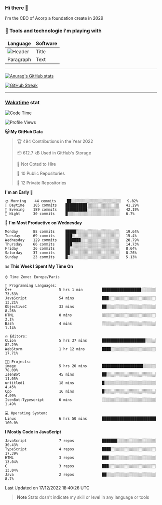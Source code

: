 ### Hi there 👋

i'm the CEO of Acorp a foundation create in 2029  

### 🧰 Tools and technologie i'm playing with

 | Language | Software |
| ----------- | ----------- |
| ![Header](https://img.shields.io/badge/Nuxt3-green&style=for-the-badge&logo=nustjs&logoColor=00DC82) | Title |
| Paragraph | Text |

---

[![Anurag's GitHub stats](https://github-readme-stats.vercel.app/api?username=ackimixs&show_icons=true&theme=github_dark&count_private=true)](https://www.ackimixs.xyz)

[![GitHub Streak](https://github-readme-streak-stats.herokuapp.com?user=Ackimixs&theme=github-dark-blue&date_format=j%20M%5B%20Y%5D&mode=weekly)](https://git.io/streak-stats)

---
 
 ### [Wakatime](https://wakatime.com/) stat

<!--START_SECTION:waka-->
![Code Time](http://img.shields.io/badge/Code%20Time-312%20hrs%209%20mins-blue)

![Profile Views](http://img.shields.io/badge/Profile%20Views-99-blue)

**🐱 My GitHub Data** 

> 🏆 494 Contributions in the Year 2022
 > 
> 📦 612.7 kB Used in GitHub's Storage 
 > 
> 🚫 Not Opted to Hire
 > 
> 📜 10 Public Repositories 
 > 
> 🔑 12 Private Repositories  
 > 
**I'm an Early 🐤** 

```text
🌞 Morning    44 commits     ██░░░░░░░░░░░░░░░░░░░░░░░   9.82% 
🌆 Daytime    185 commits    ██████████░░░░░░░░░░░░░░░   41.29% 
🌃 Evening    189 commits    ██████████░░░░░░░░░░░░░░░   42.19% 
🌙 Night      30 commits     █░░░░░░░░░░░░░░░░░░░░░░░░   6.7%

```
📅 **I'm Most Productive on Wednesday** 

```text
Monday       88 commits     █████░░░░░░░░░░░░░░░░░░░░   19.64% 
Tuesday      69 commits     ███░░░░░░░░░░░░░░░░░░░░░░   15.4% 
Wednesday    129 commits    ███████░░░░░░░░░░░░░░░░░░   28.79% 
Thursday     66 commits     ███░░░░░░░░░░░░░░░░░░░░░░   14.73% 
Friday       36 commits     ██░░░░░░░░░░░░░░░░░░░░░░░   8.04% 
Saturday     37 commits     ██░░░░░░░░░░░░░░░░░░░░░░░   8.26% 
Sunday       23 commits     █░░░░░░░░░░░░░░░░░░░░░░░░   5.13%

```


📊 **This Week I Spent My Time On** 

```text
⌚︎ Time Zone: Europe/Paris

💬 Programming Languages: 
C++                      5 hrs 1 min         ██████████████████░░░░░░░   73.53% 
JavaScript               54 mins             ███░░░░░░░░░░░░░░░░░░░░░░   13.21% 
ObjectiveC               33 mins             ██░░░░░░░░░░░░░░░░░░░░░░░   8.26% 
HTML                     8 mins              ░░░░░░░░░░░░░░░░░░░░░░░░░   2.1% 
Bash                     4 mins              ░░░░░░░░░░░░░░░░░░░░░░░░░   1.14%

🔥 Editors: 
CLion                    5 hrs 37 mins       ████████████████████░░░░░   82.29% 
WebStorm                 1 hr 12 mins        ████░░░░░░░░░░░░░░░░░░░░░   17.71%

🐱‍💻 Projects: 
image                    5 hrs 20 mins       ███████████████████░░░░░░   78.09% 
IsenBot                  45 mins             ██░░░░░░░░░░░░░░░░░░░░░░░   11.05% 
untitled1                18 mins             █░░░░░░░░░░░░░░░░░░░░░░░░   4.45% 
Cpp                      16 mins             █░░░░░░░░░░░░░░░░░░░░░░░░   4.09% 
IsenBot-Typescript       6 mins              ░░░░░░░░░░░░░░░░░░░░░░░░░   1.49%

💻 Operating System: 
Linux                    6 hrs 50 mins       █████████████████████████   100.0%

```

**I Mostly Code in JavaScript** 

```text
JavaScript               7 repos             ███████░░░░░░░░░░░░░░░░░░   30.43% 
TypeScript               4 repos             ████░░░░░░░░░░░░░░░░░░░░░   17.39% 
HTML                     3 repos             ███░░░░░░░░░░░░░░░░░░░░░░   13.04% 
C                        3 repos             ███░░░░░░░░░░░░░░░░░░░░░░   13.04% 
Java                     2 repos             ██░░░░░░░░░░░░░░░░░░░░░░░   8.7%

```



 Last Updated on 17/12/2022 18:40:26 UTC
<!--END_SECTION:waka-->

> **Note**
> Stats dosn't indicate my skill or level in any language or tools
